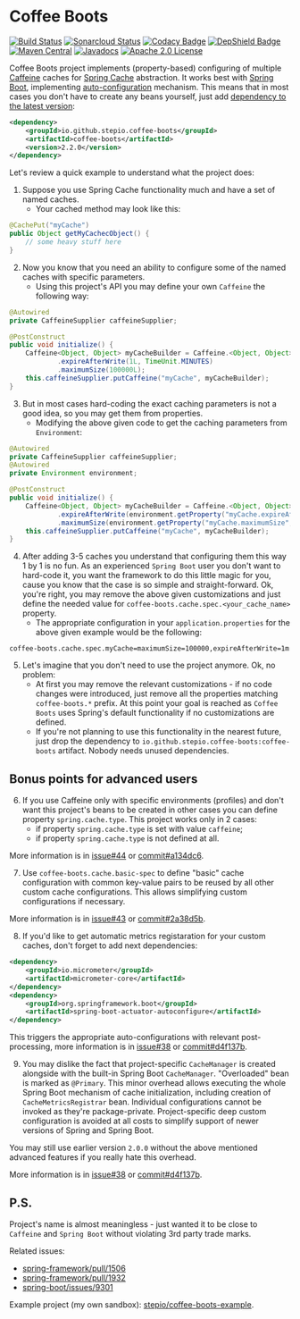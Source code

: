 # Coffee Boots

[![Build Status](https://travis-ci.com/stepio/coffee-boots.svg?branch=master)](https://travis-ci.com/stepio/coffee-boots)
[![Sonarcloud Status](https://sonarcloud.io/api/project_badges/measure?project=stepio_coffee-boots&metric=alert_status)](https://sonarcloud.io/dashboard?id=stepio_coffee-boots)
[![Codacy Badge](https://api.codacy.com/project/badge/Grade/e3997372bb2448ebae5282fddc44784f)](https://app.codacy.com/app/stepio/coffee-boots?utm_source=github.com&utm_medium=referral&utm_content=stepio/coffee-boots&utm_campaign=Badge_Grade_Dashboard)
[![DepShield Badge](https://depshield.sonatype.org/badges/stepio/coffee-boots/depshield.svg)](https://depshield.github.io)
[![Maven Central](https://img.shields.io/maven-central/v/io.github.stepio.coffee-boots/coffee-boots.svg)](https://mvnrepository.com/artifact/io.github.stepio.coffee-boots/coffee-boots)
[![Javadocs](http://www.javadoc.io/badge/io.github.stepio.coffee-boots/coffee-boots.svg)](http://www.javadoc.io/doc/io.github.stepio.coffee-boots/coffee-boots)
[![Apache 2.0 License](https://img.shields.io/badge/license-Apache%202-blue.svg)](https://www.apache.org/licenses/LICENSE-2.0.txt)

Coffee Boots project implements (property-based) configuring of multiple [Caffeine](https://github.com/ben-manes/caffeine) caches for [Spring Cache](https://github.com/spring-projects/spring-framework/tree/master/spring-context/src/main/java/org/springframework/cache) abstraction. 
It works best with [Spring Boot](https://github.com/spring-projects/spring-boot), implementing [auto-configuration](https://github.com/stepio/coffee-boots/blob/master/src/main/java/io/github/stepio/cache/caffeine/CaffeineSpecSpringAutoConfiguration.java) mechanism.
This means that in most cases you don't have to create any beans yourself, just add [dependency to the latest version](https://search.maven.org/search?q=g:io.github.stepio.coffee-boots%20AND%20a:coffee-boots&core=gav):
```xml
<dependency>
    <groupId>io.github.stepio.coffee-boots</groupId>
    <artifactId>coffee-boots</artifactId>
    <version>2.2.0</version>
</dependency>
```

Let's review a quick example to understand what the project does:
1.  Suppose you use Spring Cache functionality much and have a set of named caches.
    -   Your cached method may look like this:
```java
@CachePut("myCache")
public Object getMyCachecObject() {
    // some heavy stuff here
}
```
2.  Now you know that you need an ability to configure some of the named caches with specific parameters.
    -   Using this project's API you may define your own `Caffeine` the following way:
```java
@Autowired
private CaffeineSupplier caffeineSupplier;

@PostConstruct
public void initialize() {
    Caffeine<Object, Object> myCacheBuilder = Caffeine.<Object, Object>newBuilder()
            .expireAfterWrite(1L, TimeUnit.MINUTES)
            .maximumSize(100000L);
    this.caffeineSupplier.putCaffeine("myCache", myCacheBuilder);
}
```
3.  But in most cases hard-coding the exact caching parameters is not a good idea, so you may get them from properties.
    -   Modifying the above given code to get the caching parameters from `Environment`:
```java
@Autowired
private CaffeineSupplier caffeineSupplier;
@Autowired
private Environment environment;

@PostConstruct
public void initialize() {
    Caffeine<Object, Object> myCacheBuilder = Caffeine.<Object, Object>newBuilder()
            .expireAfterWrite(environment.getProperty("myCache.expireAfterWrite", Long.class, 1L), TimeUnit.MINUTES)
            .maximumSize(environment.getProperty("myCache.maximumSize", Long.class, 100000L));
    this.caffeineSupplier.putCaffeine("myCache", myCacheBuilder);
}
```
4.  After adding 3-5 caches you understand that configuring them this way 1 by 1 is no fun. As an experienced `Spring Boot` user you don't want to hard-code it, you want the framework to do this little magic for you, cause you know that the case is so simple and straight-forward.
Ok, you're right, you may remove the above given customizations and just define the needed value for `coffee-boots.cache.spec.<your_cache_name>` property.
    -   The appropriate configuration in your `application.properties` for the above given example would be the following:
```properties
coffee-boots.cache.spec.myCache=maximumSize=100000,expireAfterWrite=1m
```
5.  Let's imagine that you don't need to use the project anymore. Ok, no problem:
    -   At first you may remove the relevant customizations - if no code changes were introduced, just remove all the properties matching `coffee-boots.*` prefix. At this point your goal is reached as `Coffee Boots` uses Spring's default functionality if no customizations are defined.
    -   If you're not planning to use this functionality in the nearest future, just drop the dependency to `io.github.stepio.coffee-boots:coffee-boots` artifact. Nobody needs unused dependencies.

## Bonus points for advanced users

6.  If you use Caffeine only with specific environments (profiles) and don't want this project's beans to be created in other cases you can define property `spring.cache.type`. This project works only in 2 cases:
    -   if property `spring.cache.type` is set with value `caffeine`;
    -   if property `spring.cache.type` is not defined at all.

More information is in [issue#44](https://github.com/stepio/coffee-boots/issues/44) or [commit#a134dc6](https://github.com/stepio/coffee-boots/commit/a134dc60843b46b6a69b00ce4449c510b301f534#diff-798aa55948ec42d85da39f34a917b73f).

7.  Use `coffee-boots.cache.basic-spec` to define "basic" cache configuration with common key-value pairs to be reused by all other custom cache configurations. This allows simplifying custom configurations if necessary.

More information is in [issue#43](https://github.com/stepio/coffee-boots/issues/43) or [commit#2a38d5b](https://github.com/stepio/coffee-boots/commit/2a38d5b3ca7e12c2cbc152e2b5f5bf0aa3233f34#diff-a6f66d25e49c3ad808097932be3df2d0).

8.  If you'd like to get automatic metrics registaration for your custom caches, don't forget to add next dependencies:

```xml
<dependency>
    <groupId>io.micrometer</groupId>
    <artifactId>micrometer-core</artifactId>
</dependency>
<dependency>
    <groupId>org.springframework.boot</groupId>
    <artifactId>spring-boot-actuator-autoconfigure</artifactId>
</dependency>
```

This triggers the appropriate auto-configurations with relevant post-processing, more information is in [issue#38](https://github.com/stepio/coffee-boots/issues/38) or [commit#d4f137b](https://github.com/stepio/coffee-boots/commit/d4f137bad73a26a490ec9c2564e2ff512b2eebfe#diff-798aa55948ec42d85da39f34a917b73f).

9.  You may dislike the fact that project-specific `CacheManager` is created alongside with the built-in Spring Boot `CacheManager`. "Overloaded" bean is marked as `@Primary`. This minor overhead allows executing the whole Spring Boot mechanism of cache initialization, including creation of `CacheMetricsRegistrar` bean.
Individual configurations cannot be invoked as they're package-private. Project-specific deep custom configuration is avoided at all costs to simplify support of newer versions of Spring and Spring Boot.

You may still use earlier version `2.0.0` without the above mentioned advanced features if you really hate this overhead.

More information is in [issue#38](https://github.com/stepio/coffee-boots/issues/38) or [commit#d4f137b](https://github.com/stepio/coffee-boots/commit/d4f137bad73a26a490ec9c2564e2ff512b2eebfe#diff-798aa55948ec42d85da39f34a917b73f).

## P.S.

Project's name is almost meaningless - just wanted it to be close to `Caffeine` and `Spring Boot` without violating 3rd party trade marks.

Related issues:
-   [spring-framework/pull/1506](https://github.com/spring-projects/spring-framework/pull/1506)
-   [spring-framework/pull/1932](https://github.com/spring-projects/spring-framework/pull/1932/files)
-   [spring-boot/issues/9301](https://github.com/spring-projects/spring-boot/issues/9301)

Example project (my own sandbox): [stepio/coffee-boots-example](https://github.com/stepio/coffee-boots-example).
